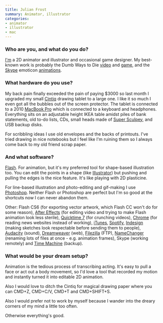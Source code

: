 ```yaml
---
title: Julian Frost
summary: Animator, illustrator
categories:
- animator
- illustrator
- mac
---
```


### Who are you, and what do you do?

[I'm](http://julianfrost.co.nz/things/ "Julian's website.") a 2D animator and illustrator and occasional game designer. My best-known work is probably the Dumb Ways to Die [video](https://www.youtube.com/watch?v=IJNR2EpS0jw "The 'Dumb Ways to Die' video on YouTube.") and [game][dumb-ways-to-die-ios], and the [Skype][] emoticon [animations](http://julianfrost.co.nz/things/skype-emoticons/ "Julian's Skype animations.").

### What hardware do you use?

My back pain finally exceeded the pain of paying $3000 so last month I upgraded my small [Cintiq][] drawing tablet to a large one. I like it so much I even got all the bubbles out of the screen protector. The tablet is connected to a 2010 [MacBook Pro][macbook-pro] which is connected to a keyboard and headphones. Everything sits on an adjustable height IKEA table amidst piles of bank statements, old to-do lists, CDs, small heads made of [Super Sculpey][super-sculpey], and USB backup disks.

For scribbling ideas I use old envelopes and the backs of printouts. I've tried drawing in nice notebooks but I feel like I'm ruining them so I always come back to my old friend scrap paper.

### And what software?

[Flash][]. For animation, but it's my preferred tool for shape-based illustration too. You can edit the points in a shape (like [Illustrator][]) but pushing and pulling the edges is the nice feature. It's like playing with 2D plasticine.

For line-based illustration and photo-editing and gif-making I use [Photoshop][]. Neither Flash or Photoshop are perfect but I'm so good at the shortcuts now I can never abandon them.

Other: Flash CS6 (for exporting vector artwork, which Flash CC won't do for some reason), [After Effects][after-effects] (for editing video and trying to make Flash animation look less sterile), [Quicktime 7][quicktime-pro] (for crunching videos), [Chrome][] (for reading news websites instead of working), [iTunes][], [Spotify][], [Indesign][] (making sketches look respectable before sending them to people), [Audacity][] (sound), [Dreamweaver][] (web), [Filezilla][] (FTP), [NameChanger][] (renaming lots of files at once - e.g. animation frames), Skype (working remotely) and [Time Machine][time-machine] (backup).

### What would be your dream setup?

Animation is the tedious process of transcribing acting. It's easy to pull a face or act out a body movement, so I'd love a tool that recorded my motion and instantly turned it into editable 2D animation.

Also I would love to ditch the Cintiq for magical drawing paper where you can CMD+Z, CMD+C/V, CMD+T and CMD+SHIFT+S.

Also I would prefer not to work by myself because I wander into the dreary corners of my mind a little too often.

Otherwise everything's good.

[after-effects]: https://www.adobe.com/products/aftereffects.html "Motion graphics and video editing software."
[audacity]: https://sourceforge.net/projects/audacity/ "An open-source, cross-platform audio editor."
[chrome]: https://www.google.com/intl/en/chrome/browser/ "A WebKit-based browser, where each tab runs in its own thread."
[cintiq]: https://www.wacom.com/en/us/cintiq "A computer screen you can draw on."
[dreamweaver]: https://www.adobe.com/products/dreamweaver.html "A WYSIWYG editor."
[dumb-ways-to-die-ios]: https://itunes.apple.com/au/app/dumb-ways-to-die/id639930688 "A game based on the video of the same name."
[filezilla]: https://filezilla-project.org/ "Open-source FTP software."
[flash]: https://en.wikipedia.org/wiki/Adobe_Flash "A software and animation editor."
[illustrator]: https://www.adobe.com/products/illustrator.html "A vector graphics editor."
[indesign]: https://www.adobe.com/products/indesign.html "A desktop/web publishing application."
[itunes]: https://www.apple.com/itunes/ "A jukebox application and online store."
[macbook-pro]: https://www.apple.com/macbook-pro/ "A laptop."
[namechanger]: https://mrrsoftware.com/namechanger/ "Mac software for renaming files in bulk."
[photoshop]: https://www.adobe.com/products/photoshop.html "A bitmap image editor."
[quicktime-pro]: https://support.apple.com/kb/HT201175 "A commercial version of QuickTime."
[skype]: https://www.skype.com/en/ "Voice and video chat software."
[spotify]: https://www.spotify.com/us/ "A music streaming service."
[super-sculpey]: http://www.sculpey.com/product/super-sculpey/ "A polymer modelling clay."
[time-machine]: https://en.wikipedia.org/wiki/Time_Machine_(Mac_OS) "Backup software for the masses, included with Mac OS X 10.5."
